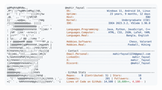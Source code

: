 <a href="https://github.com/Andrew6rant/Mahir-Faysal">
  <picture>
    <source media="(prefers-color-scheme: dark)" srcset="https://raw.githubusercontent.com/Mahir-Faysal/Mahir-Faysal/refs/heads/main/light.svg">
    <img alt="Mahir Faysal's GitHub Profile README" src="https://raw.githubusercontent.com/Mahir-Faysal/Mahir-Faysal/refs/heads/main/light.svg">
  </picture>
</a>

